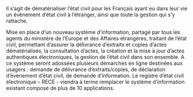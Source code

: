<p id="brief">
  Il s’agit de dématérialiser l’état civil pour les Français ayant eu dans leur vie un évènement d’état civil à l’étranger, ainsi que toute la gestion qui s’y rattache.
</p>

<p>
  Mise en place d’un nouveau système d’information, partagé par tous les agents du ministère de l’Europe et des Affaires étrangères, traitant de l’état civil, permettant d’assurer la délivrance d’extraits et copies d’actes dématérialisés, la consultation d’actes, la création et la mise à jour d’actes authentiques électroniques, la gestion de l’état civil dans son ensemble. A ce système seront adossées plusieurs démarches en ligne destinées aux usagers : demande de délivrance d’extraits/copies, de déclaration d’évènement d’état civil, de demande d’information. Le registre d’état civil électronique – RECE - viendra à terme remplacer le système d’information existant composé de plus de 10 applications.
</p>